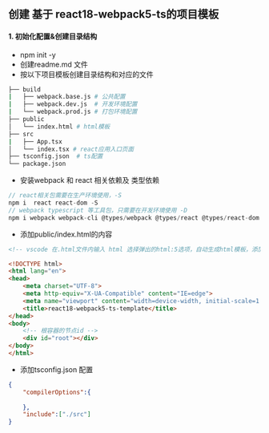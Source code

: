 ## 创建 基于 react18-webpack5-ts的项目模板
#### 1. 初始化配置&创建目录结构
*   npm init -y
*   创建readme.md 文件
*   按以下项目模板创建目录结构和对应的文件
```bash
├── build
|   ├── webpack.base.js # 公共配置
|   ├── webpack.dev.js  # 开发环境配置
|   └── webpack.prod.js # 打包环境配置
├── public
│   └── index.html # html模板
├── src
|   ├── App.tsx 
│   └── index.tsx # react应用入口页面
├── tsconfig.json  # ts配置
└── package.json
```
*   安装webpack 和 react 相关依赖及 类型依赖
```javascript
// react相关包需要在生产环境使用，-S
npm i  react react-dom -S
// webpack typescript 等工具包，只需要在开发环境使用 -D 
npm i webpack webpack-cli @types/webpack @types/react @types/react-dom  typescript  -D

```
*   添加public/index.html的内容
```html
<!-- vscode 在.html文件内输入 html 选择弹出的html:5选项，自动生成html模板，添加id为root的根容器div -->

<!DOCTYPE html>
<html lang="en">
<head>
    <meta charset="UTF-8">
    <meta http-equiv="X-UA-Compatible" content="IE=edge">
    <meta name="viewport" content="width=device-width, initial-scale=1.0">
    <title>react18-webpack5-ts-template</title>
</head>
<body>
    <!-- 根容器的节点id -->
    <div id="root"></div>
</body>
</html>
```

*   添加tsconfig.json 配置
```json
{
    "compilerOptions":{
        
    },
    "include":["./src"]
}

```